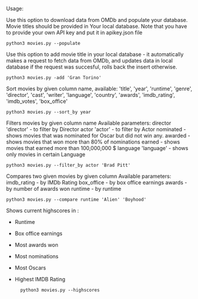 Usage:

Use this option to download data from OMDb and populate your database. Movie titles should be provided in Your local database. Note that you have to provide your own API key and put it in apikey.json file

    python3 movies.py --populate

Use this option to add movie title in your local database - it automatically makes a request to fetch data from OMDb, and updates data in local database if the request was succesful, rolls back the insert otherwise.

    python3 movies.py -add 'Gran Torino'

Sort movies by given column name, available:
'title', 'year', 'runtime', 'genre', 'director', 'cast', 'writer', 'language', 'country', 'awards', 'imdb_rating', 'imdb_votes', 'box_office'

    python3 movies.py --sort_by year

Filters movies by given column name
Available parameters:
director 'director' - to filter by Director
actor 'actor'       - to filter by Actor
nominated           - shows movies that was nominated for Oscar but did not win any.
awarded             - shows movies that won more than 80% of nominations
earned              - shows movies that earned more than 100,000,000 $
language 'language' - shows only movies in certain Language

    python3 movies.py --filter_by actor 'Brad Pitt'

Compares two given movies by given column
Available parameters:
imdb_rating         - by IMDb Rating
box_office          - by box office earnings
awards              - by number of awards won
runtime             - by runtime

    python3 movies.py --compare runtime 'Alien' 'Boyhood'

Shows current highscores in :
- Runtime
- Box office earnings
- Most awards won
- Most nominations
- Most Oscars
- Highest IMDB Rating

        python3 movies.py --highscores
